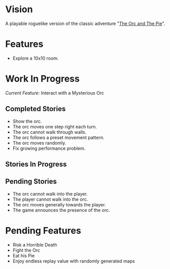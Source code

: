 Vision
======
A playable roguelike version of the classic adventure
"[The Orc and The Pie](http://www.instantdungeon.com/node/4)".

Features
========

* Explore a 10x10 room.

Work In Progress
================

*Current Feature:* Interact with a Mysterious Orc

Completed Stories
-----------------
* Show the orc.
* The orc moves one step right each turn.
* The orc cannot walk through walls.
* The orc follows a preset movement pattern.
* The orc moves randomly.
* Fix growing performance problem.

Stories In Progress
-------------------

Pending Stories
---------------
* The orc cannot walk into the player.
* The player cannot walk into the orc.
* The orc moves generally towards the player.
* The game announces the presence of the orc.

Pending Features
================
* Risk a Horrible Death
* Fight the Orc
* Eat his Pie
* Enjoy endless replay value with randomly generated maps
